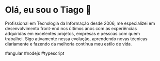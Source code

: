 # Olá, eu sou o Tiago 👋 

Profissional em Tecnologia da Informação desde 2006, me especializei em desenvolvimento front-end nos últimos anos com as experiências adquiridas em excelentes projetos, empresas e pessoas com quem trabalhei. Sigo ativamente nessa evolução, aprendendo novas técnicas diariamente e fazendo da melhoria contínua meu estilo de vida.

#angular #nodejs #typescript
